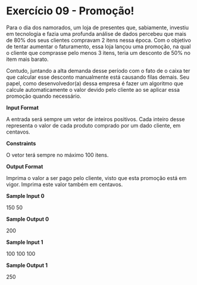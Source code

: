 # Exercício 09 - Promoção!

Para o dia dos namorados, um loja de presentes que, sabiamente, investiu em tecnologia e fazia uma profunda análise de dados percebeu que mais de 80% dos seus clientes compravam 2 itens nessa época. Com o objetivo de tentar aumentar o faturamento, essa loja lançou uma promoção, na qual o cliente que comprasse pelo menos 3 itens, teria um desconto de 50% no item mais barato.

Contudo, juntando a alta demanda desse período com o fato de o caixa ter que calcular esse desconto manualmente está causando filas demais. Seu papel, como desenvolvedor(a) dessa empresa é fazer um algoritmo que calcule automaticamente o valor devido pelo cliente ao se aplicar essa promoção quando necessário.


<b>Input Format</b>

A entrada será sempre um vetor de inteiros positivos. Cada inteiro desse representa o valor de cada produto comprado por um dado cliente, em centavos.

<b>Constraints</b>

O vetor terá sempre no máximo 100 itens.

<b>Output Format</b>

Imprima o valor a ser pago pelo cliente, visto que esta promoção está em vigor. Imprima este valor também em centavos.

<b>Sample Input 0</b>

150 50

<b>Sample Output 0</b>

200

<b>Sample Input 1</b>

100 100 100

<b>Sample Output 1</b>

250